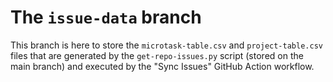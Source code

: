 # The `issue-data` branch

This branch is here to store the `microtask-table.csv` and `project-table.csv`
files that are generated by the `get-repo-issues.py` script (stored on the main
branch) and executed by the "Sync Issues" GitHub Action workflow.
